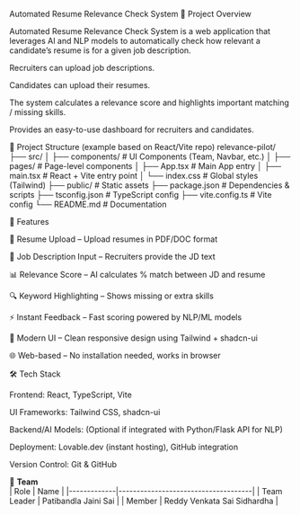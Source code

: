 Automated Resume Relevance Check System
📌 Project Overview

Automated Resume Relevance Check System is a web application that leverages AI and NLP models to automatically check how relevant a candidate’s resume is for a given job description.

Recruiters can upload job descriptions.

Candidates can upload their resumes.

The system calculates a relevance score and highlights important matching / missing skills.

Provides an easy-to-use dashboard for recruiters and candidates.

📁 Project Structure (example based on React/Vite repo)
relevance-pilot/
├── src/
│   ├── components/       # UI Components (Team, Navbar, etc.)
│   ├── pages/            # Page-level components
│   ├── App.tsx           # Main App entry
│   ├── main.tsx          # React + Vite entry point
│   └── index.css         # Global styles (Tailwind)
├── public/               # Static assets
├── package.json          # Dependencies & scripts
├── tsconfig.json         # TypeScript config
├── vite.config.ts        # Vite config
└── README.md             # Documentation

🚀 Features

📂 Resume Upload – Upload resumes in PDF/DOC format

📝 Job Description Input – Recruiters provide the JD text

📊 Relevance Score – AI calculates % match between JD and resume

🔍 Keyword Highlighting – Shows missing or extra skills

⚡ Instant Feedback – Fast scoring powered by NLP/ML models

🎨 Modern UI – Clean responsive design using Tailwind + shadcn-ui

🌐 Web-based – No installation needed, works in browser

🛠 Tech Stack

Frontend: React, TypeScript, Vite

UI Frameworks: Tailwind CSS, shadcn-ui

Backend/AI Models: (Optional if integrated with Python/Flask API for NLP)

Deployment: Lovable.dev (instant hosting), GitHub integration

Version Control: Git & GitHub

👥 **Team**  
| Role        | Name                                |
|-------------|-------------------------------------|
| Team Leader | Patibandla Jaini Sai                |
| Member      | Reddy Venkata Sai Sidhardha         |
